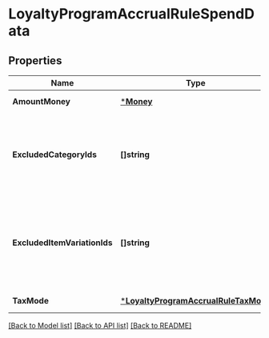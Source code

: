 # LoyaltyProgramAccrualRuleSpendData

## Properties
Name | Type | Description | Notes
------------ | ------------- | ------------- | -------------
**AmountMoney** | [***Money**](Money.md) |  | [default to null]
**ExcludedCategoryIds** | **[]string** | The IDs of any &#x60;CATEGORY&#x60; catalog objects that are excluded from points accrual.  You can use the [BatchRetrieveCatalogObjects](api-endpoint:Catalog-BatchRetrieveCatalogObjects) endpoint to retrieve information about the excluded categories. | [optional] [default to null]
**ExcludedItemVariationIds** | **[]string** | The IDs of any &#x60;ITEM_VARIATION&#x60; catalog objects that are excluded from points accrual.  You can use the [BatchRetrieveCatalogObjects](api-endpoint:Catalog-BatchRetrieveCatalogObjects) endpoint to retrieve information about the excluded item variations. | [optional] [default to null]
**TaxMode** | [***LoyaltyProgramAccrualRuleTaxMode**](LoyaltyProgramAccrualRuleTaxMode.md) |  | [default to null]

[[Back to Model list]](../README.md#documentation-for-models) [[Back to API list]](../README.md#documentation-for-api-endpoints) [[Back to README]](../README.md)

